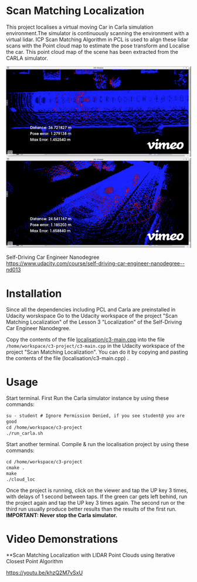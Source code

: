 



# Scan Matching Localization

This project localises a virtual moving Car in Carla simulation environment.The simulator is continuously scanning the environment with a virtual lidar. ICP Scan Matching Algorithm in PCL is used to align these lidar scans with the Point cloud map to estimate the pose transform and Localise the car. This point cloud map of the scene has been extracted from the CARLA simulator.

![](visualise3.gif)
![](visualise.gif)

Self-Driving Car Engineer Nanodegree<br/>
https://www.udacity.com/course/self-driving-car-engineer-nanodegree--nd013


# Installation

Since all the dependencies including PCL and Carla are preinstalled in Udacity worskspace Go to the Udacity workspace of the project "Scan Matching Localization" of the Lesson 3 "Localization" of the Self-Driving Car Engineer Nanodegree.

Copy the contents of the file [localisation/c3-main.cpp](code/c3-main.cpp) into the file `/home/workspace/c3-project/c3-main.cpp` in the Udacity workspace of the project "Scan Matching Localization". You can do it by copying and pasting the contents of the file (localisation/c3-main.cpp) .

# Usage

Start terminal. First Run the Carla simulator instance by using these commands:

```
su - student # Ignore Permission Denied, if you see student@ you are good
cd /home/workspace/c3-project
./run_carla.sh
```

Start another terminal. Compile & run the localisation project by using these commands:

```
cd /home/workspace/c3-project
cmake .
make
./cloud_loc

```


Once the project is running, click on the viewer and tap the UP key 3 times, with delays of 1 second between taps. If the green car gets left behind, run the project again and tap the UP key 3 times again. The second run or the third run usually produce better results than the results of the first run. **IMPORTANT: Never stop the Carla simulator.**


# Video Demonstrations

**Scan Matching Localization with LIDAR Point Clouds using Iterative Closest Point Algorithm

https://youtu.be/khzQ2M7vSxU
